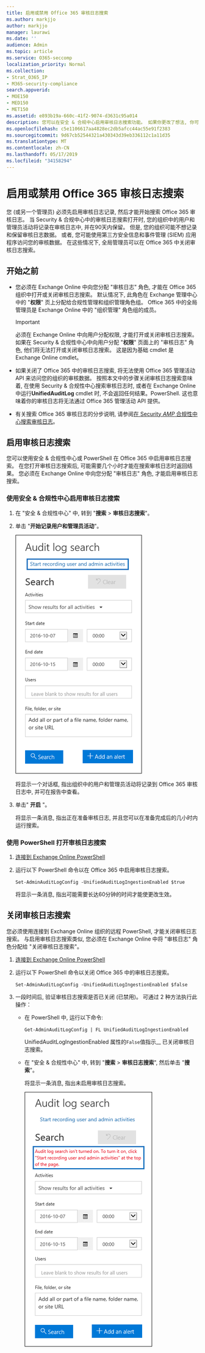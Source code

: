 ```yaml
---
title: 启用或禁用 Office 365 审核日志搜索
ms.author: markjjo
author: markjjo
manager: laurawi
ms.date: ''
audience: Admin
ms.topic: article
ms.service: O365-seccomp
localization_priority: Normal
ms.collection:
- Strat_O365_IP
- M365-security-compliance
search.appverid:
- MOE150
- MED150
- MET150
ms.assetid: e893b19a-660c-41f2-9074-d3631c95a014
description: 您可以在安全 & 合规中心启用审核日志搜索功能。 如果你更改了想法, 你可以随时关闭。 当 "审核日志搜索" 关闭时, 管理员无法在组织中搜索用户和管理员活动的 Office 365 审核日志。
ms.openlocfilehash: c5e1106617aa4828ec2db5afcc44ac55e91f2383
ms.sourcegitcommit: 9d67cb52544321a430343d39eb336112c1a11d35
ms.translationtype: MT
ms.contentlocale: zh-CN
ms.lasthandoff: 05/17/2019
ms.locfileid: "34158294"
---
```

# <a name="turn-office-365-audit-log-search-on-or-off"></a>启用或禁用 Office 365 审核日志搜索

您 (或另一个管理员) 必须先启用审核日志记录, 然后才能开始搜索 Office 365 审核日志。 当 Security & 合规中心中的审核日志搜索打开时, 您的组织中的用户和管理员活动将记录在审核日志中, 并在90天内保留。 但是, 您的组织可能不想记录和保留审核日志数据。 或者, 您可能使用第三方安全信息和事件管理 (SIEM) 应用程序访问您的审核数据。 在这些情况下, 全局管理员可以在 Office 365 中关闭审核日志搜索。
  
## <a name="before-you-begin"></a>开始之前

- 您必须在 Exchange Online 中向您分配 "审核日志" 角色, 才能在 Office 365 组织中打开或关闭审核日志搜索。 默认情况下, 此角色在 Exchange 管理中心中的 "**权限**" 页上分配给合规性管理和组织管理角色组。 Office 365 中的全局管理员是 Exchange Online 中的 "组织管理" 角色组的成员。 
    
    > [!IMPORTANT]
    > 必须在 Exchange Online 中向用户分配权限, 才能打开或关闭审核日志搜索。 如果在 Security & 合规性中心中向用户分配 "**权限**" 页面上的 "审核日志" 角色, 他们将无法打开或关闭审核日志搜索。 这是因为基础 cmdlet 是 Exchange Online cmdlet。 
  
- 如果关闭了 Office 365 中的审核日志搜索, 将无法使用 Office 365 管理活动 API 来访问您的组织的审核数据。 按照本文中的步骤关闭审核日志搜索意味着, 在使用 Security & 合规性中心搜索审核日志时, 或者在 Exchange Online 中运行**UnifiedAuditLog** cmdlet 时, 不会返回任何结果。PowerShell. 这也意味着你的审核日志将无法通过 Office 365 管理活动 API 提供。  
    
- 有关搜索 Office 365 审核日志的分步说明, 请参阅[在 Security _AMP_ 合规性中心搜索审核日志](search-the-audit-log-in-security-and-compliance.md)。
    
## <a name="turn-on-audit-log-search"></a>启用审核日志搜索

您可以使用安全 & 合规性中心或 PowerShell 在 Office 365 中启用审核日志搜索。 在您打开审核日志搜索后, 可能需要几个小时才能在搜索审核日志时返回结果。 您必须在 Exchange Online 中向您分配 "审核日志" 角色, 才能启用审核日志搜索。
  
### <a name="use-the-security--compliance-center-to-turn-on-audit-log-search"></a>使用安全 & 合规性中心启用审核日志搜索

1. 在 "安全 & 合规性中心" 中, 转到 "**搜索** \> **审核日志搜索**"。
    
2. 单击 "**开始记录用户和管理员活动**"。
    
    ![单击 "开始记录用户和管理员活动" 以启用审核](media/39a9d35f-88d0-4bbe-a962-0be2f838e2bf.png)
  
    将显示一个对话框, 指出组织中的用户和管理员活动将记录到 Office 365 审核日志中, 并可在报告中查看。 
    
3. 单击" **开启** "。
    
    将显示一条消息, 指出正在准备审核日志, 并且您可以在准备完成后的几小时内运行搜索。
    
### <a name="use-powershell-to-turn-on-audit-log-search"></a>使用 PowerShell 打开审核日志搜索

1. [连接到 Exchange Online PowerShell](https://go.microsoft.com/fwlink/p/?LinkID=396554)
    
2. 运行以下 PowerShell 命令以在 Office 365 中启用审核日志搜索。
    
    ```
    Set-AdminAuditLogConfig -UnifiedAuditLogIngestionEnabled $true
    ```

    将显示一条消息, 指出可能需要长达60分钟的时间才能使更改生效。
  
## <a name="turn-off-audit-log-search"></a>关闭审核日志搜索

您必须使用连接到 Exchange Online 组织的远程 PowerShell, 才能关闭审核日志搜索。 与启用审核日志搜索类似, 您必须在 Exchange Online 中将 "审核日志" 角色分配给 "关闭审核日志搜索"。
  
1. [连接到 Exchange Online PowerShell](https://go.microsoft.com/fwlink/p/?LinkID=396554)
    
2. 运行以下 PowerShell 命令以关闭 Office 365 中的审核日志搜索。
    
    ```
    Set-AdminAuditLogConfig -UnifiedAuditLogIngestionEnabled $false
    ```

3. 一段时间后, 验证审核日志搜索是否已关闭 (已禁用)。 可通过 2 种方法执行此操作：
    
    - 在 PowerShell 中, 运行以下命令:

        ```
        Get-AdminAuditLogConfig | FL UnifiedAuditLogIngestionEnabled
        ```

        UnifiedAuditLogIngestionEnabled 属性的`False`值指示__ 已关闭审核日志搜索。 
    
    - 在 "安全 & 合规性中心" 中, 转到 "**搜索** \> **审核日志搜索**", 然后单击 "**搜索**"。
    
      将显示一条消息, 指出未启用审核日志搜索。 
    
      ![如果禁用了审核功能, 则会显示一条消息](media/dca53da6-1cbe-4fa3-9860-f0d674de9538.png)
